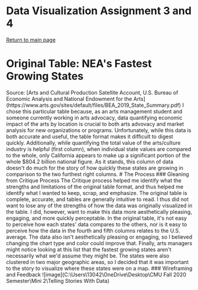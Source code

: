 # Data Visualization Assignment 3 and 4 
[Return to main page](/README.md)
# Original Table: NEA's Fastest Growing States 
<blockquote class="imgur-embed-pub" lang="en" data-id="a/fYIKeWh" data-context="false" ><a href="//imgur.com/a/fYIKeWh"></a></blockquote><script async src="//s.imgur.com/min/embed.js" charset="utf-8"></script>  
Source: [Arts and Cultural Production Satellite Account, U.S. Bureau of Economic Analysis and National Endowment for the Arts](https://www.arts.gov/sites/default/files/BEA_2019_State_Summary.pdf)    
I chose this particular table because, as an arts management student and someone currently working in arts advocacy, data quantifying economic impact of the arts by location is crucial to both arts advovacy and market analysis for new organizations or programs. Unfortunately, while this data is both accurate and useful, the table format makes it difficult to digest quickly. Additionally, while quantifying the total value of the arts/culture industry is helpful (first column), when individual state values are compared to the whole, only California appears to make up a significant portion of the whole $804.2 billion national figure. As it stands, this column of data doesn't do much for the story of how quickly these states are growing in comparison to the two furthest right columns.  
# The Process
### Gleaning from Critique Process
The Critique process helped me identify what the strengths and limitations of the original table format, and thus helped me identify what I wanted to keep, scrap, and emphasize. The original table is complete, accurate, and tables are generally intuitive to read. I thus did not want to lose any of the strengths of how the data was originally visualized in the table. I did, however, want to make this data more aesthetically pleasing, engaging, and more quickly perceptable. In the original table, it's not easy to perceive how each states' data compares to the others, nor is it easy to perceive how the data in the fourth and fifth columns relates to the U.S. average. The data also isn't aesthetically pleasing or engaging, so I believed changing the chart type and color could improve that. Finally, arts managers might notice looking at this list that the fastest growing states aren't necessarily what we'd assume they might be. The states were also clustered in two major geographic areas, so I decided that it was important to the story to visualize where these states were on a map.  
### Wireframing and Feedback
![image](C:\Users\13042\OneDrive\Desktop\CMU Fall 2020 Semester\Mini 2\Telling Stories With Data)
